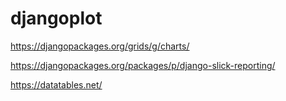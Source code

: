 # djangoplot


https://djangopackages.org/grids/g/charts/


https://djangopackages.org/packages/p/django-slick-reporting/

https://datatables.net/
